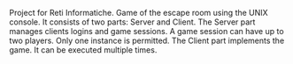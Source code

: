 Project for Reti Informatiche.
Game of the escape room using the UNIX console. It consists of two parts: Server and Client.
The Server part manages clients logins and game sessions. A game session can have up to two players. Only one instance is permitted.
The Client part implements the game. It can be executed multiple times.
